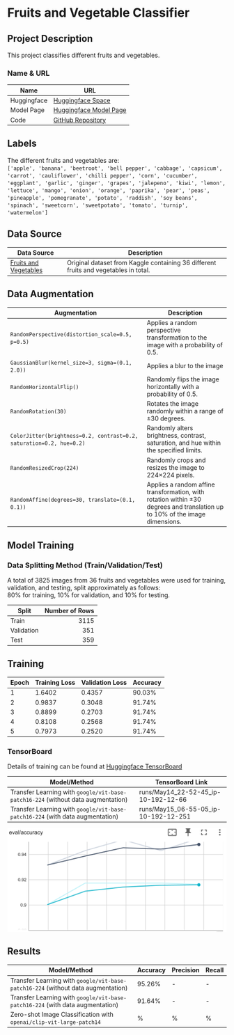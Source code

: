 # Fruits and Vegetable Classifier

## Project Description
This project classifies different fruits and vegetables.

### Name & URL
| Name          | URL |
|---------------|-----|
| Huggingface   | [Huggingface Space]() |
| Model Page    | [Huggingface Model Page](https://huggingface.co/ElioBaserga/fruits-and-vegetables-vit) |
| Code          | [GitHub Repository](https://github.com/ElioBaserga/ClassificationModelProject) |

## Labels
The different fruits and vegetables are:  
`['apple', 'banana', 'beetroot', 'bell pepper', 'cabbage', 'capsicum', 'carrot', 'cauliflower', 'chilli pepper', 'corn', 'cucumber', 'eggplant', 'garlic', 'ginger', 'grapes', 'jalepeno', 'kiwi', 'lemon', 'lettuce', 'mango', 'onion', 'orange', 'paprika', 'pear', 'peas', 'pineapple', 'pomegranate', 'potato', 'raddish', 'soy beans', 'spinach', 'sweetcorn', 'sweetpotato', 'tomato', 'turnip', 'watermelon']`

## Data Source
| Data Source | Description |
|-------------|-------------|
| [Fruits and Vegetables](https://www.kaggle.com/datasets/kritikseth/fruit-and-vegetable-image-recognition/data) | Original dataset from Kaggle containing 36 different fruits and vegetables in total. |

## Data Augmentation
| Augmentation                     | Description |
|-----------------------------------|-------------|
| `RandomPerspective(distortion_scale=0.5, p=0.5)`          | Applies a random perspective transformation to the image with a probability of 0.5. |
| `GaussianBlur(kernel_size=3, sigma=(0.1, 2.0))`          | Applies a blur to the image |
| `RandomHorizontalFlip()`          | Randomly flips the image horizontally with a probability of 0.5. |
| `RandomRotation(30)`              | Rotates the image randomly within a range of ±30 degrees. |
| `ColorJitter(brightness=0.2, contrast=0.2, saturation=0.2, hue=0.2)` | Randomly alters brightness, contrast, saturation, and hue within the specified limits. |
| `RandomResizedCrop(224)`          | Randomly crops and resizes the image to 224×224 pixels. |
| `RandomAffine(degrees=30, translate=(0.1, 0.1))` | Applies a random affine transformation, with rotation within ±30 degrees and translation up to 10% of the image dimensions. |

## Model Training

### Data Splitting Method (Train/Validation/Test)
A total of 3825 images from 36 fruits and vegetables were used for training, validation, and testing, split approximately as follows:  
80% for training, 10% for validation, and 10% for testing.

| Split      | Number of Rows |
|------------|---------------:|
| Train      | 3115          |
| Validation | 351           |
| Test       | 359           |

## Training

| Epoch | Training Loss | Validation Loss | Accuracy |
|-------|---------------|-----------------|----------|
| 1     | 1.6402        | 0.4357          | 90.03%   |
| 2     | 0.9837        | 0.3048          | 91.74%   |
| 3     | 0.8899        | 0.2703          | 91.74%   |
| 4     | 0.8108        | 0.2568          | 91.74%   |
| 5     | 0.7973        | 0.2520          | 91.74%   |

### TensorBoard

Details of training can be found at [Huggingface TensorBoard](https://huggingface.co/ElioBaserga/fruits-and-vegetables-vit/tensorboard)

| Model/Method                                                         | TensorBoard Link                                      |
|----------------------------------------------------------------------|------------------------------------------------------|
| Transfer Learning with `google/vit-base-patch16-224` (without data augmentation) | runs/May14_22-52-45_ip-10-192-12-66                    |
| Transfer Learning with `google/vit-base-patch16-224` (with data augmentation)  | runs/May15_06-55-05_ip-10-192-12-251                    |

![alt text](accuracy.PNG)

## Results
| Model/Method                                                         | Accuracy | Precision | Recall |
|----------------------------------------------------------------------|----------|-----------|--------|
| Transfer Learning with `google/vit-base-patch16-224` (without data augmentation) | 95.26%      | -         | -      |
| Transfer Learning with `google/vit-base-patch16-224` (with data augmentation)  | 91.64%      | -         | -      |
| Zero-shot Image Classification with `openai/clip-vit-large-patch14` | %      | %    | %    |
